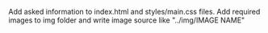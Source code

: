 Add asked information to index.html and styles/main.css files. Add required images to img folder and write image source like "../img/IMAGE NAME"
